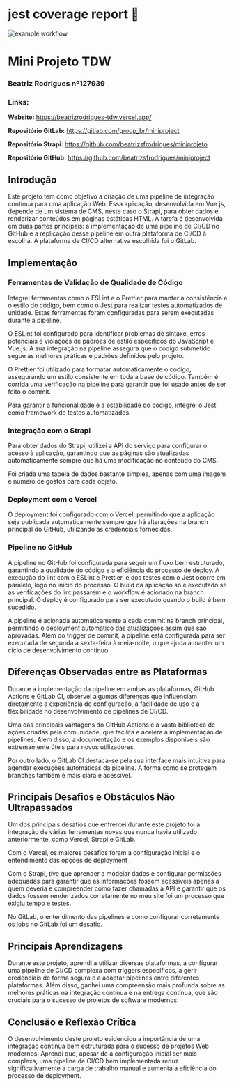 # jest coverage report 🧪

![example workflow](https://github.com//beatrizsfrodrigues/miniproject/actions/workflows/main.yml/badge.svg)

# Mini Projeto TDW

### Beatriz Rodrigues nº127939

### Links:

**Website:** https://beatrizrodrigues-tdw.vercel.app/

**Repositório GitLab:** https://gitlab.com/group_br/miniproject

**Repositório Strapi:** https://github.com/beatrizsfrodrigues/miniprojeto

**Repositório GitHub:** https://github.com/beatrizsfrodrigues/miniproject

## Introdução

Este projeto tem como objetivo a criação de uma pipeline de integração contínua para uma aplicação Web. Essa aplicação, desenvolvida em Vue.js, depende de um sistema de CMS, neste caso o Strapi, para obter dados e renderizar conteúdos em páginas estáticas HTML. A tarefa é desenvolvida em duas partes principais: a implementação de uma pipeline de CI/CD no GitHub e a replicação dessa pipeline em outra plataforma de CI/CD à escolha. A plataforma de CI/CD alternativa escolhida foi o GitLab.

## Implementação

### Ferramentas de Validação de Qualidade de Código

Integrei ferramentas como o ESLint e o Prettier para manter a consistência e o estilo do código, bem como o Jest para realizar testes automatizados de unidade. Estas ferramentas foram configuradas para serem executadas durante a pipeline.

O ESLint foi configurado para identificar problemas de sintaxe, erros potenciais e violações de padrões de estilo específicos do JavaScript e Vue.js. A sua integração na pipeline assegura que o código submetido segue as melhores práticas e padrões definidos pelo projeto.

O Prettier foi utilizado para formatar automaticamente o código, assegurando um estilo consistente em toda a base de código. Também é corrida uma verificação na pipeline para garantir que foi usado antes de ser feito o commit.

Para garantir a funcionalidade e a estabilidade do código, integrei o Jest como framework de testes automatizados.

### Integração com o Strapi

Para obter dados do Strapi, utilizei a API do serviço para configurar o acesso à aplicação, garantindo que as páginas são atualizadas automaticamente sempre que há uma modificação no conteúdo do CMS. 

Foi criada uma tabela de dados bastante simples, apenas com uma imagem e numero de gostos para cada objeto.

### Deployment com o Vercel

O deployment foi configurado com o Vercel, permitindo que a aplicação seja publicada automaticamente sempre que há alterações na branch principal do GitHub, utilizando as credenciais fornecidas.

### Pipeline no GitHub

A pipeline no GitHub foi configurada para seguir um fluxo bem estruturado, garantindo a qualidade do código e a eficiência do processo de deploy. A execução do lint com o ESLint e Prettier, e dos testes com o Jest ocorre em paralelo, logo no início do processo. O build da aplicação só é executado se as verificações do lint passarem e o workflow é acionado na branch principal. O deploy é configurado para ser executado quando o build é bem sucedido.

A pipeline é acionada automaticamente a cada commit na branch principal, permitindo o deployment automático das atualizações assim que são aprovadas. Além do trigger de commit, a pipeline está configurada para ser executada de segunda a sexta-feira à meia-noite, o que ajuda a manter um ciclo de desenvolvimento contínuo.

## Diferenças Observadas entre as Plataformas

Durante a implementação da pipeline em ambas as plataformas, GitHub Actions e GitLab CI, observei algumas diferenças que influenciam diretamente a experiência de configuração, a facilidade de uso e a flexibilidade no desenvolvimento de pipelines de CI/CD.

Uma das principais vantagens do GitHub Actions é a vasta biblioteca de ações criadas pela comunidade, que facilita e acelera a implementação de pipelines. Além disso, a documentação e os exemplos disponíveis são extremamente úteis para novos utilizadores. 

Por outro lado, o GitLab CI destaca-se pela sua interface mais intuitiva para agendar execuções automáticas da pipeline. A forma como se protegem branches também é mais clara e acessível. 

## Principais Desafios e Obstáculos Não Ultrapassados

Um dos principais desafios que enfrentei durante este projeto foi a integração de várias ferramentas novas que nunca havia utilizado anteriormente, como Vercel, Strapi e GitLab.

Com o Vercel, os maiores desafios foram a configuração inicial e o entendimento das opções de deployment .

Com o Strapi, tive que aprender a modelar dados e configurar permissões adequadas para garantir que as informações fossem acessíveis apenas a quem deveria e compreender como fazer chamadas à API e garantir que os dados fossem renderizados corretamente no meu site foi um processo que exigiu tempo e testes.

No GitLab, o entendimento das pipelines e como configurar corretamente os jobs no GitLab foi um desafio.

## Principais Aprendizagens

Durante este projeto, aprendi a utilizar diversas plataformas, a configurar uma pipeline de CI/CD complexa com triggers específicos, a gerir credenciais de forma segura e a adaptar pipelines entre diferentes plataformas. Além disso, ganhei uma compreensão mais profunda sobre as melhores práticas na integração contínua e na entrega contínua, que são cruciais para o sucesso de projetos de software modernos.

## Conclusão e Reflexão Crítica

O desenvolvimento deste projeto evidenciou a importância de uma integração contínua bem estruturada para o sucesso de projetos Web modernos. Aprendi que, apesar de a configuração inicial ser mais complexa, uma pipeline de CI/CD bem implementada reduz significativamente a carga de trabalho manual e aumenta a eficiência do processo de deployment.
